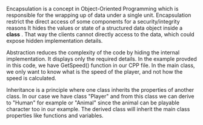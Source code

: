 Encapsulation is a concept in Object-Oriented Programming which is responsible for the wrapping up of data under a single unit. 
Encapsulation restrict the direct access of some components for a security/integrity reasons
It hides the values or state of a structured data object inside a **class** . That way the clients cannot directly access to the data, which could expose hidden implementation details.



Abstraction reduces the complexity of the code by hiding the internal implementation. It displays only the required details. In the example provded in this code, we have GetSpeed() function
in our CPP file. In the main class, we only want to know what is the speed of the player, and not how the speed is calculated.


Inheritance is a principle where one class inherits the properties of another class. In our case we have class "Player" and from this class we can derive to "Human" for example or "Animal"
since the animal can be playable character too in our example. The derived class will inherit the main class properties like functions and variables.